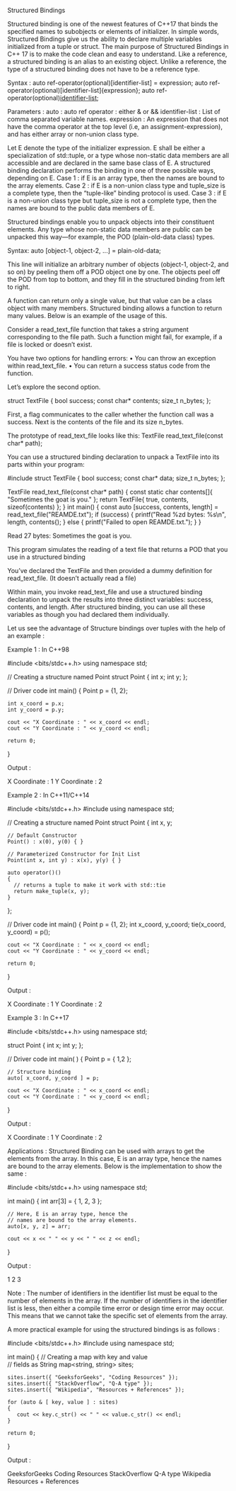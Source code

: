 Structured Bindings

Structured binding is one of the newest features of C++17 that binds the specified names to subobjects or elements of initializer. In simple words, Structured Bindings give us the ability to declare multiple variables initialized from a tuple or struct. The main purpose of Structured Bindings in C++ 17 is to make the code clean and easy to understand. Like a reference, a structured binding is an alias to an existing object. Unlike a reference, the type of a structured binding does not have to be a reference type.

Syntax :
  auto ref-operator(optional)[identifier-list] = expression;
  auto ref-operator(optional)[identifier-list]{expression};
  auto ref-operator(optional)[identifier-list](expression);

Parameters :
  auto : auto
  ref operator : either & or &&
  identifier-list : List of comma separated variable names.
  expression : An expression that does not have the comma operator at the top level (i.e, an assignment-expression), and has either array or non-union class type.



Let E denote the type of the initializer expression. E shall be either a specialization of std::tuple, or a type whose non-static data members are all accessible and are declared in the same base class of E. A structured binding declaration performs the binding in one of three possible ways, depending on E.
  Case 1 : if E is an array type, then the names are bound to the array elements.
  Case 2 : if E is a non-union class type and tuple_size is a complete type, then the “tuple-like” binding protocol is used.
  Case 3 : if E is a non-union class type but tuple_size is not a complete type, then the names are bound to the public data members of E.






Structured bindings enable you to unpack objects into their constituent elements. Any type whose non-static data members are public can be
unpacked this way—for example, the POD (plain-old-data class) types.

Syntax:
auto [object-1, object-2, ...] = plain-old-data;

This line will initialize an arbitrary number of objects (object-1, object-2, and so on) by peeling them off a POD object one by one. The objects peel off the POD from top to bottom, and they fill in the structured binding from left to right.


A function can return only a single value, but that value can be a class object with many members. Structured binding allows a function to return many values. Below is an example of the usage of this.

Consider a read_text_file function that takes a string argument corresponding to the file path. Such a function might fail, for example, if a file is locked or doesn’t exist.

You have two options for handling errors:
•	 You can throw an exception within read_text_file.
•	 You can return a success status code from the function.

Let’s explore the second option.

struct TextFile {
  bool success;
  const char* contents;
  size_t n_bytes;
};

First, a flag communicates to the caller whether the function call was a success. Next is the contents of the file and its size n_bytes.

The prototype of read_text_file looks like this:
TextFile read_text_file(const char* path);

You can use a structured binding declaration to unpack a TextFile into
its parts within your program:

  #include <cstdio>
  struct TextFile {
    bool success;
    const char* data;
    size_t n_bytes;
  };

  TextFile read_text_file(const char* path) {
    const static char contents[]{ "Sometimes the goat is you." };
    return TextFile{
      true,
      contents,
      sizeof(contents)
    };
  }
  int main() {
    const auto [success, contents, length] = read_text_file("REAMDE.txt");
    if (success) {
      printf("Read %zd bytes: %s\n", length, contents{);
    } else {
      printf("Failed to open REAMDE.txt.");
    }
  }

Read 27 bytes: Sometimes the goat is you.

This program simulates the reading of a text file that returns a POD that you
use in a structured binding

You’ve declared the TextFile and then provided a dummy definition for read_text_file. (It doesn’t actually read a file)

Within main, you invoke read_text_file and use a structured binding declaration to unpack the results into three distinct variables: success, contents, and length. After structured binding, you can use all these variables as though you had declared them individually.



Let us see the advantage of Structure bindings over tuples with the help of an example :

Example 1 : In C++98

  #include <bits/stdc++.h>
  using namespace std;

  // Creating a structure named Point
  struct Point {
    int x;
    int y;
  };

  // Driver code
  int main()
  {
    Point p = {1, 2};

    int x_coord = p.x;
    int y_coord = p.y;

    cout << "X Coordinate : " << x_coord << endl;
    cout << "Y Coordinate : " << y_coord << endl;

    return 0;
  }

Output :

X Coordinate : 1
Y Coordinate : 2



Example 2 : In C++11/C++14

  #include <bits/stdc++.h>
  #include <tuple>
  using namespace std;

  // Creating a structure named Point
  struct Point
  {
    int x, y;

    // Default Constructor
    Point() : x(0), y(0) { }

    // Parameterized Constructor for Init List
    Point(int x, int y) : x(x), y(y) { }

    auto operator()()
    {
      // returns a tuple to make it work with std::tie
      return make_tuple(x, y);  
    }
  };

  // Driver code
  int main()
  {
    Point p = {1, 2};
    int x_coord, y_coord;
    tie(x_coord, y_coord) = p();

    cout << "X Coordinate : " << x_coord << endl;
    cout << "Y Coordinate : " << y_coord << endl;

    return 0;
  }

Output :

X Coordinate : 1
Y Coordinate : 2

Example 3 : In C++17

  #include <bits/stdc++.h>
  using namespace std;

  struct Point
  {
    int x;
    int y;
  };

  // Driver code
  int main( )
  {
    Point p = { 1,2 };

    // Structure binding
    auto[ x_coord, y_coord ] = p;

    cout << "X Coordinate : " << x_coord << endl;
    cout << "Y Coordinate : " << y_coord << endl;
  }

Output :

X Coordinate : 1
Y Coordinate : 2

Applications : Structured Binding can be used with arrays to get the elements from the array. In this case, E is an array type, hence the names are bound to the array elements. Below is the implementation to show the same :

  #include <bits/stdc++.h>
  using namespace std;

  int main()
  {
    int arr[3] = { 1, 2, 3 };

    // Here, E is an array type, hence the  
    // names are bound to the array elements.
    auto[x, y, z] = arr;

    cout << x << " " << y << " " << z << endl;
  }

Output :

1 2 3

Note : The number of identifiers in the identifier list must be equal to the number of elements in the array. If the number of identifiers in the identifier list is less, then either a compile time error or design time error may occur. This means that we cannot take the specific set of elements from the array.

A more practical example for using the structured bindings is as follows :

  #include <bits/stdc++.h>
  #include <map>
  using namespace std;

  int main()
  {
    // Creating a map with key and value  
    // fields as String
    map<string, string> sites;

    sites.insert({ "GeeksforGeeks", "Coding Resources" });
    sites.insert({ "StackOverflow", "Q-A type" });
    sites.insert({ "Wikipedia", "Resources + References" });

    for (auto & [ key, value ] : sites)  
    {
       cout << key.c_str() << " " << value.c_str() << endl;
    }

    return 0;
  }

Output :

GeeksforGeeks Coding Resources
StackOverflow Q-A type
Wikipedia Resources + References
